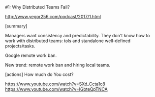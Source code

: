 
#1: Why Distributed Teams Fail?


http://www.yegor256.com/podcast/2017/1.html

[summary]

Managers want consistency and predictability. They don't know how to work with distributed teams: tols and standalone well-defined projects/tasks.

Google remote work ban.

New trend: remote work ban and hiring local teams.

[actions]
How much do You cost?

https://www.youtube.com/watch?v=SXd_Ccta1c8
https://www.youtube.com/watch?v=IGbteQpTNCA


